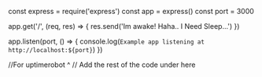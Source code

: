 const express = require('express')
const app = express()
const port = 3000

app.get('/', (req, res) => {
  res.send('Im awake! Haha.. I Need Sleep...')
})

app.listen(port, () => {
  console.log(`Example app listening at http://localhost:${port}`)
})

//For uptimerobot ^
// Add the rest of the code under here

